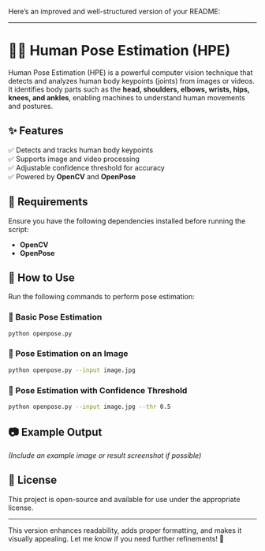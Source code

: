 Here’s an improved and well-structured version of your README:  

---

# 🏃‍♂️ Human Pose Estimation (HPE)  

Human Pose Estimation (HPE) is a powerful computer vision technique that detects and analyzes human body keypoints (joints) from images or videos. It identifies body parts such as the **head, shoulders, elbows, wrists, hips, knees, and ankles**, enabling machines to understand human movements and postures.  

## ✨ Features  
✅ Detects and tracks human body keypoints  
✅ Supports image and video processing  
✅ Adjustable confidence threshold for accuracy  
✅ Powered by **OpenCV** and **OpenPose**  

## 📌 Requirements  
Ensure you have the following dependencies installed before running the script:  

- **OpenCV**  
- **OpenPose**  

## 🚀 How to Use  

Run the following commands to perform pose estimation:  

### 🔹 Basic Pose Estimation  
```bash
python openpose.py
```  

### 🔹 Pose Estimation on an Image  
```bash
python openpose.py --input image.jpg
```  

### 🔹 Pose Estimation with Confidence Threshold  
```bash
python openpose.py --input image.jpg --thr 0.5
```  

## 📷 Example Output  
*(Include an example image or result screenshot if possible)*  

## 📜 License  
This project is open-source and available for use under the appropriate license.  

---  

This version enhances readability, adds proper formatting, and makes it visually appealing. Let me know if you need further refinements! 🚀
